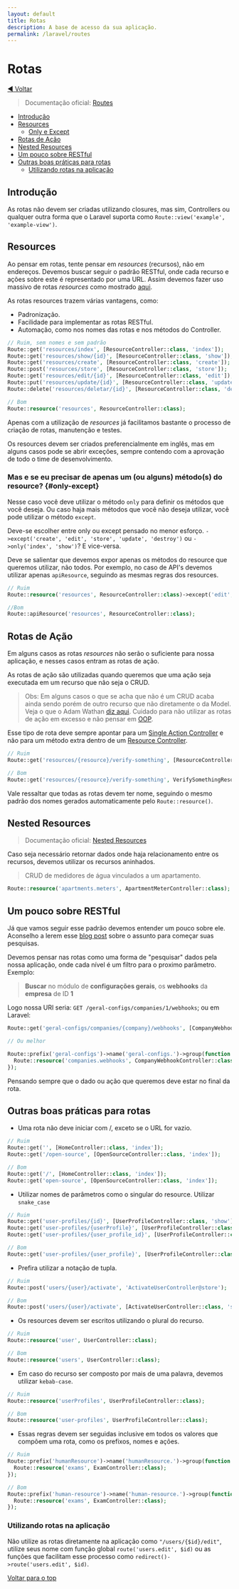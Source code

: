 ```yaml
---
layout: default
title: Rotas
description: A base de acesso da sua aplicação.
permalink: /laravel/routes
---
```


# Rotas

[:arrow_backward: Voltar](/laravel)

> Documentação oficial: [Routes](https://laravel.com/docs/routing)

- [Introdução](#introdução)
- [Resources](#resources)
  - [Only e Except](#only-except)
- [Rotas de Ação](#rotas-de-ação)
- [Nested Resources](#nested-resources)
- [Um pouco sobre RESTful](#um-pouco-sobre-restful)
- [Outras boas práticas para rotas](#outras-boas-práticas-para-rotas)
  - [Utilizando rotas na aplicação](#utilizando-rotas-na-aplicação)

## Introdução

As rotas não devem ser criadas utilizando closures, mas sim, Controllers ou qualquer outra forma que o Laravel suporta como `Route::view('example', 'example-view')`.

## Resources

Ao pensar em rotas, tente pensar em _resources_ (recursos), não em endereços. Devemos buscar seguir o padrão RESTful, onde cada recurso e ações sobre este é representado por uma URL. Assim devemos fazer uso massivo de rotas _resources_ como mostrado [aqui](https://laravel.com/docs/controllers#resource-controllers).

As rotas resources trazem várias vantagens, como:

- Padronização.
- Facilidade para implementar as rotas RESTful.
- Automação, como nos nomes das rotas e nos métodos do Controller.

```php
// Ruim, sem nomes e sem padrão
Route::get('resources/index', [ResourceController::class, 'index']);
Route::get('resources/show/{id}', [ResourceController::class, 'show']);
Route::get('resources/create', [ResourceController::class, 'create']);
Route::post('resources/store', [ResourceController::class, 'store']);
Route::get('resources/edit/{id}', [ResourceController::class, 'edit']);
Route::put('resources/update/{id}', [ResourceController::class, 'update']);
Route::delete('resources/deletar/{id}', [ResourceController::class, 'destroy']);

// Bom
Route::resource('resources', ResourceController::class);
```

Apenas com a utilização de _resources_ já facilitamos bastante o processo de criação de rotas, manutenção e testes.

Os resources devem ser criados preferencialmente em inglês, mas em alguns casos pode se abrir exceções, sempre contendo com a aprovação de todo o time de desenvolvimento.

### Mas e se eu precisar de apenas um (ou alguns) método(s) do resource? {#only-except}

Nesse caso você deve utilizar o método `only` para definir os métodos que você deseja. Ou caso haja mais métodos que você não deseja utilizar, você pode utilizar o método `except`.

Deve-se escolher entre only ou except pensado no menor esforço. `->except('create', 'edit', 'store', 'update', 'destroy')` ou `->only('index', 'show')`? E vice-versa.

Deve se salientar que devemos expor apenas os métodos do resource que queremos utilizar, não todos. Por exemplo, no caso de API's devemos utilizar apenas `apiResource`, seguindo as mesmas regras dos resources.

```php
// Ruim
Route::resource('resources', ResourceController::class)->except('edit', 'create');

//Bom
Route::apiResource('resources', ResourceController::class);
```

## Rotas de Ação

Em alguns casos as rotas _resources_ não serão o suficiente para nossa aplicação, e nesses casos entram as rotas de ação.

As rotas de ação são utilizadas quando queremos que uma ação seja executada em um recurso que não seja o CRUD.

> Obs: Em alguns casos o que se acha que não é um CRUD acaba ainda sendo porém de outro recurso que não diretamente o da Model. Veja o que o Adam Wathan [diz aqui](https://www.youtube.com/watch?v=MF0jFKvS4SI). Cuidado para não utilizar as rotas de ação em excesso e não pensar em [OOP](https://en.wikipedia.org/wiki/Object-oriented_programming).

Esse tipo de rota deve sempre apontar para um [Single Action Controller](https://laravel.com/docs/controllers#single-action-controllers) e não para um método extra dentro de um [Resource Controller](https://laravel.com/docs/controllers#resource-controllers).

```php
// Ruim
Route::get('resources/{resource}/verify-something', [ResourceController::class, 'verifySomething']);

// Bom
Route::get('resources/{resource}/verify-something', VerifySomethingResourceController::class)->name('resources.verify-something');
```

Vale ressaltar que todas as rotas devem ter nome, seguindo o mesmo padrão dos nomes gerados automaticamente pelo `Route::resource()`.

## Nested Resources

> Documentação oficial: [Nested Resources](https://laravel.com/docs/controllers#restful-nested-resources)

Caso seja necessário retornar dados onde haja relacionamento entre os recursos, devemos utilizar os recursos aninhados.

> CRUD de medidores de água vinculados a um apartamento.

```php
Route::resource('apartments.meters', ApartmentMeterController::class);
```

## Um pouco sobre RESTful

Já que vamos seguir esse padrão devemos entender um pouco sobre ele. Aconselho a lerem esse [blog post](https://www.brunobrito.net.br/api-restful-boas-praticas/) sobre o assunto para começar suas pesquisas.

Devemos pensar nas rotas como uma forma de "pesquisar" dados pela nossa aplicação, onde cada nível é um filtro para o proximo parâmetro. Exemplo:

> **Buscar** no módulo de **configurações gerais**, os **webhooks** da **empresa** de ID **1**

Logo nossa URI seria: `GET /geral-configs/companies/1/webhooks`; ou em Laravel:

```php
Route::get('geral-configs/companies/{company}/webhooks', [CompanyWebhookController::class, 'index']);

// Ou melhor

Route::prefix('geral-configs')->name('geral-configs.')->group(function () {
  Route::resource('companies.webhooks', CompanyWebhookController::class);
});

```

Pensando sempre que o dado ou ação que queremos deve estar no final da rota.

## Outras boas práticas para rotas

- Uma rota não deve iniciar com /, exceto se o URL for vazio.

```php
// Ruim
Route::get('', [HomeController::class, 'index']);
Route::get('/open-source', [OpenSourceController::class, 'index']);

// Bom
Route::get('/', [HomeController::class, 'index']);
Route::get('open-source', [OpenSourceController::class, 'index']);
```

- Utilizar nomes de parâmetros como o singular do resource. Utilizar `snake_case`

```php
// Ruim
Route::get('user-profiles/{id}', [UserProfileController::class, 'show']);
Route::get('user-profiles/{userProfile}', [UserProfileController::class, 'show']);
Route::get('user-profiles/{user_profile_id}', [UserProfileController::class, 'show']);

// Bom
Route::get('user-profiles/{user_profile}', [UserProfileController::class, 'show']);
```

- Prefira utilizar a notação de tupla.

```php
// Ruim
Route::post('users/{user}/activate', 'ActivateUserController@store');

// Bom
Route::post('users/{user}/activate', [ActivateUserController::class, 'store']);
```

- Os resources devem ser escritos utilizando o plural do recurso.

```php
// Ruim
Route::resource('user', UserController::class);

// Bom
Route::resource('users', UserController::class);
```

- Em caso do recurso ser composto por mais de uma palavra, devemos utilizar `kebab-case`.

```php
// Ruim
Route::resource('userProfiles', UserProfileController::class);

// Bom
Route::resource('user-profiles', UserProfileController::class);
```

- Essas regras devem ser seguidas inclusive em todos os valores que compõem uma rota, como os prefixos, nomes e ações.

```php
// Ruim
Route::prefix('humanResource')->name('humanResource.')->group(function () {
  Route::resource('exams', ExamController::class);
});

// Bom
Route::prefix('human-resource')->name('human-resource.')->group(function () {
  Route::resource('exams', ExamController::class);
});
```

### Utilizando rotas na aplicação

Não utilize as rotas diretamente na aplicação como `"/users/{$id}/edit"`, utilize seus nome com função global `route('users.edit', $id)` ou as funções que facilitam esse processo como `redirect()->route('users.edit', $id)`.

[Voltar para o top](#rotas)
